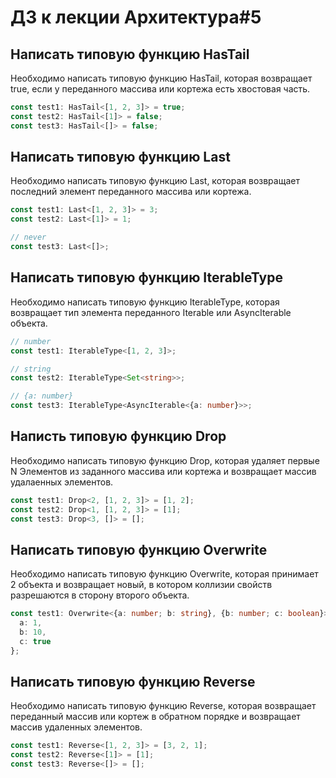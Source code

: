 # ДЗ к лекции Архитектура#5

## Написать типовую функцию HasTail

Необходимо написать типовую функцию HasTail, которая возвращает true, если у переданного массива или кортежа есть хвостовая часть.

```typescript
const test1: HasTail<[1, 2, 3]> = true;
const test2: HasTail<[1]> = false;
const test3: HasTail<[]> = false;
```

## Написать типовую функцию Last

Необходимо написать типовую функцию Last, которая возвращает последний элемент переданного массива или кортежа.

```typescript
const test1: Last<[1, 2, 3]> = 3;
const test2: Last<[1]> = 1;

// never
const test3: Last<[]>;
```

## Написать типовую функцию IterableType

Необходимо написать типовую функцию IterableType, которая возвращает тип элемента переданного Iterable или AsyncIterable объекта.

```typescript
// number
const test1: IterableType<[1, 2, 3]>;

// string
const test2: IterableType<Set<string>>;

// {a: number}
const test3: IterableType<AsyncIterable<{a: number}>>;
```

## Написть типовую функцию Drop

Необходимо написать типовую функцию Drop, которая удаляет первые N Элементов из заданного массива или кортежа и возвращает массив удалаенных элементов.

```typescript
const test1: Drop<2, [1, 2, 3]> = [1, 2];
const test2: Drop<1, [1, 2, 3]> = [1];
const test3: Drop<3, []> = [];
```

## Написать типовую функцию Overwrite

Необходимо написать типовую функцию Overwrite, которая принимает 2 объекта и возвращает новый, в котором коллизии свойств разрешаются в сторону второго объекта.

```typescript
const test1: Overwrite<{a: number; b: string}, {b: number; c: boolean}> = {
  a: 1,
  b: 10,
  c: true
};
```

## Написать типовую функцию Reverse

Необходимо написать типовую функцию Reverse, которая возвращает переданный массив или кортеж в обратном порядке и возвращает массив удаленных элементов.

```typescript
const test1: Reverse<[1, 2, 3]> = [3, 2, 1];
const test2: Reverse<[1]> = [1];
const test3: Reverse<[]> = [];
```